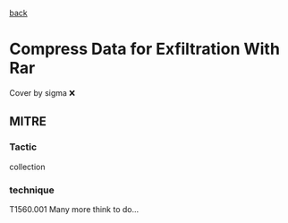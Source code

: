 [back](../index.md)
# Compress Data for Exfiltration With Rar
Cover by sigma :x: 
## MITRE
### Tactic
collection
### technique
T1560.001
Many more think to do...